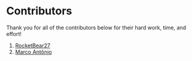 # Contributors

Thank you for all of the contributors below for their hard work, time, and effort!

1. [RocketBear27](https://github.com/rocketbear27)
2. [Marco Antônio](https://github.com/thismarcoantonio)